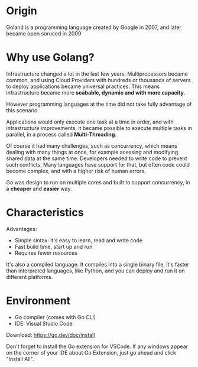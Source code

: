 # Origin

Goland is a programming language created by Google in 2007, and later became open soruced in 2009

# Why use Golang?

Infrastructure changed a lot in the last few years. Multiprocessors became common, and using Cloud Providers with hundreds or thousands of servers to deploy applications became universal practices. This means infrastructure became more <b>scabable, dynamic and with more capacity</b>.

However programming languages at the time did not take fully advantage of this scenario.

Applications would only execute one task at a time in order, and with infrastructure improvements, it became possible to execute multiple tasks in parallel, in a process called <b>Multi-Threading</b>.

Of course it had many challenges, such as concurrency, which means dealing with many things at once, for example acessing and modifying shared data at the same time. Developers needed to write code to prevent such conflicts. Many languages have support for that, but often code could become complex, and with a higher risk of human errors.

Go was design to run on multiple cores and built to support concurrency, in a <b>cheaper</b> and <b>easier</b> way.

# Characteristics

Advantages:
- Simple sintax: it's easy to learn, read and write code
- Fast build time, start up and run
- Requires fewer resources

It's also a compiled language. It compiles into a single binary file, it's faster than interpreted languages, like Python, and you can deploy and run it on different platforms.

# Environment

- Go compiler (comes with Go CLI)
- IDE: Visual Studio Code

Download: https://go.dev/doc/install

Don't forget to install the Go extension for VSCode.
If any windows appear on the corner of your IDE about Go Extension, just go ahead and click "Install All".